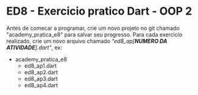 # ED8 - Exercicio pratico Dart - OOP 2

Antes de comecar a programar, crie um novo projeto no git chamado "academy_pratica_e8" para salvar seu progresso. Para
cada exercicio realizado, crie um novo arquivo chamado _"ed8_ap[**NUMERO DA ATIVIDADE**].dart"_, ex:

- academy_pratica_e8
    - ed8_ap1.dart
    - ed8_ap2.dart
    - ed8_ap3.dart
    - ed8_ap4.dart
